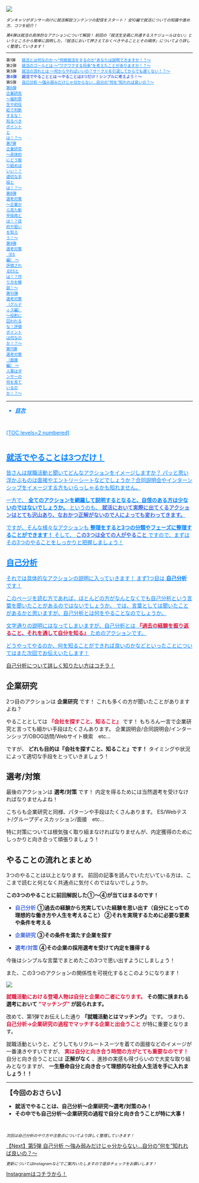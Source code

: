 ![](/img/news/161/1.jpg)

<div style="font-size: 75%;">

*ダンキャリがダンサー向けに就活解説コンテンツの配信をスタート！*
*全10編で就活についての知識や進め方、コツを紹介！*

*第4弾は就活の具体的なアクションについて解説！*
*前回の『就活生全員に共通するスケジュールはない』というところから簡単に説明した、『就活において押さえておくべきやることとその順序』についてより詳しく整理していきます！*


***

<div style="display:grid;grid-template-columns:4em 1fr;">

<div>第1弾</div>

<div>
<a href="/news/131" target="_blank" style="color: #0080ff;">就活とは何なのか 〜"何故就活をするのか"あなたは説明できますか！？〜</a>
</div>

<div>第2弾</div>

<div>
<a href="/news/141" target="_blank" style="color: #0080ff;">就活のゴールとは 〜”ワクワクする将来”を考えたことがありますか！？〜</a>
</div>

<div>第3弾</div>

<div>
<a href="/news/151" target="_blank" style="color: #0080ff;">就活の流れとは 〜何からやればいいの？サークルを引退してからでも遅くない！？〜</a>
</div>

<div style="font-weight:bold;">
<span style="color: RoyalBlue;">第4弾</span>
</div>

<div style="font-weight:bold;">
<span style="color: RoyalBlue;">就活でやることとは 〜やることは3つだけ！シンプルに考えよう！〜</span>
</div>

<div>第5弾</div>

<div>
<a href="/news/171" target="_blank" style="color: #0080ff;">自己分析 〜強み弱みだけじゃ分からない...自分の”何を”知れれば良いの？〜
</div>

<div>第6弾</div>

<div>企業研究 〜福利厚生や初任給で判断するな！知るべきポイントとは！？〜</div>

<div>第7弾</div>

<div>企業研究 〜具体的にどう取り組めばいい！？適切な手段とは！？〜</div>

<div>第8弾</div>

<div>選考対策 〜企業から見た新卒採用とは！？目的や狙いを知ろう！〜</div>

<div>第9弾</div>

<div>選考対策（ES編） 〜評価されるESとは！？作り方を解説！〜</div>

<div>第10弾</div>

<div>選考対策（グルディス編） 〜役割に囚われるな！評価ポイントは何なのか！？〜</div>

<div>第11弾</div>

<div>選考対策（面接編） 〜人事はダンサーの何を見ているのか！？〜</div>

</div>

</div>

***


- **_目次_**

<div style="margin: 3em 0;">

[TOC levels=2 numbered]

</div>


## 就活でやることは3つだけ！

皆さんは就職活動と聞いてどんなアクションをイメージしますか？
パッと思い浮かぶものは面接やエントリーシートなどでしょうか？合同説明会やインターンシップをイメージする方もいらっしゃるかも知れません。

一方で、 **全てのアクションを網羅して説明するとなると、自信のある方は少ないのではないでしょうか。**
というのも、 <span style="color: RoyalBlue; ">**就活において実際に出てくるアクションはとても沢山あり、なおかつ正解がないので人によっても変わってきます。**</span>

ですが、そんな様々なアクションも **整理をすると3つの分類やフェーズに整理することができます！**
そして、 <span style="color: RoyalBlue; ">**この3つは全ての人がやること**</span> ですので、まずはその3つのやることをしっかりと把握しましょう！


## 自己分析

それでは具体的なアクションの説明に入っていきます！
まず1つ目は **自己分析** です！

このページを読む方であれば、ほとんどの方がなんとなくでも自己分析という言葉を聞いたことがあるのではないでしょうか。
では、言葉としては聞いたことがあるかと思いますが、自己分析とは何をやることなのでしょうか。

文字通りの説明にはなってしまいますが、自己分析とは <span style="color: Crimson; ">**『過去の経験を振り返ること、それを通して自分を知る』**</span> ためのアクションです。

どうやってやるのか、何を知ることができれば良いのかなどといったことについてはまた次回でお伝えいたします！

<a href="/news/171" target=”_blank” class="button button--accent">
<span class="button__text">自己分析について詳しく知りたい方はコチラ！</span><i class="button__icon fas fa-arrow-right"></i>
</a>


## 企業研究

2つ目のアクションは **企業研究** です！
これも多くの方が聞いたことがありますよね？

やることとしては <span style="color: Crimson; ">**『会社を探すこと、知ること』**</span> です！
もちろん一言で企業研究と言っても細かい手段はたくさんあります。
企業説明会/合同説明会/インターンシップ/OBOG訪問/Webサイト検索　etc…

ですが、 **どれも目的は『会社を探すこと、知ること』です！**
タイミングや状況によって適切な手段をとっていきましょう！


## 選考/対策

最後のアクションは **選考/対策** です！
内定を得るためには当然選考を受けなければなりませんよね！

こちらも企業研究と同様、パターンや手段はたくさんあります。
ES/Webテスト/グループディスカッション/面接　etc…

特に対策については根気強く取り組まなければなりませんが、内定獲得のためにしっかりと向き合って頑張りましょう！


## やることの流れとまとめ

3つのやることは以上となります。
前回の記事を読んでいただいている方は、ここまで読むと何となく共通点に気付くのではないでしょうか。

**この3つのやることに前回解説した①〜④が当てはまるのです！**

- <span style="color: RoyalBlue; ">**自己分析**</span>
 **①過去の経験から充実していた経験を思い出す（自分にとっての理想的な働き方や人生を考えること）**
 **②それを実現するために必要な要素や条件を考える**

- <span style="color: RoyalBlue; ">**企業研究**</span>
 **③その条件を満たす企業を探す**

- <span style="color: RoyalBlue; ">**選考/対策**</span>
 **④その企業の採用選考を受けて内定を獲得する**

今後はシンプルな言葉でまとめたこの3つで思い出すようにしましょう！


また、この3つのアクションの関係性を可視化するとこのようになります！

![](/img/news/161/2.jpg)

<span style="color: Crimson; ">**就職活動における登場人物は自分と企業の二者になります。**</span>
**その間に挟まれる選考において <span style="color: Crimson; ">”マッチング”</span> が図られます。**

改めて、第1弾でお伝えした通り **『就職活動とはマッチング』** です。
つまり、 <span style="color: Crimson; ">**自己分析→企業研究の過程でマッチする企業と出会うこと**</span> が特に重要となります。

就職活動というと、どうしてもリクルートスーツを着ての面接などのイメージが一番湧きやすいですが、 <span style="color: Crimson; ">**実は自分と向き合う時間の方がとても重要なのです！**</span>
自分と向き合うことには **正解がなく** 、進捗の実感も得づらいので大変な取り組みとなりますが、 **一生懸命自分と向き合って理想的な社会人生活を手に入れましょう！！**
<br>

***


**<div style="font-size: 125%;">【今回のおさらい】</div>**

- **就活でやることは、自己分析〜企業研究〜選考/対策のみ！**
- **その中でも自己分析〜企業研究の過程で自分と向き合うことが特に大事！**

<br>

<div style="font-size: 75%;">

*次回は自己分析のやり方や注意点についてより詳しく整理していきます！*
</div>

<a href="/news/171" target=”_blank” class="button button--accent bottom-sticky-button">
<span class="button__text">【Next】第5弾 自己分析 〜強み弱みだけじゃ分からない...自分の”何を”知れれば良いの？〜</span><i class="button__icon fas fa-arrow-right"></i>
</a>


<div style="font-size: 75%;">

*更新についてはInstagramなどでご案内いたしますので是非チェックをお願いします！*

</div>


<a href="https://instagram.com/dancerscareer?igshid=YmMyMTA2M2Y=" target="_blank" class="button button--accent">
<span class="button__text">Instagramはコチラから！</span><i class="button__icon fas fa-arrow-right"></i>
</a>
